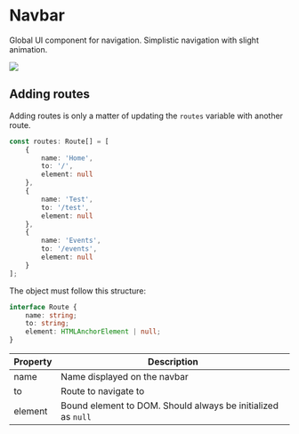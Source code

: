 # Navbar

Global UI component for navigation. Simplistic navigation with slight animation.

![](https://user-images.githubusercontent.com/50666443/127571778-6e80b8db-0218-463d-af13-e7c7e8715e9b.gif)

## Adding routes

Adding routes is only a matter of updating the `routes` variable with another route.

```ts
const routes: Route[] = [
	{
		name: 'Home',
		to: '/',
		element: null
	},
	{
		name: 'Test',
		to: '/test',
		element: null
	},
	{
		name: 'Events',
		to: '/events',
		element: null
	}
];
```

The object must follow this structure:

```ts
interface Route {
	name: string;
	to: string;
	element: HTMLAnchorElement | null;
}
```

| **Property** | **Description**                                              |
| ------------ | ------------------------------------------------------------ |
| name         | Name displayed on the navbar                                 |
| to           | Route to navigate to                                         |
| element      | Bound element to DOM. Should always be initialized as `null` |
